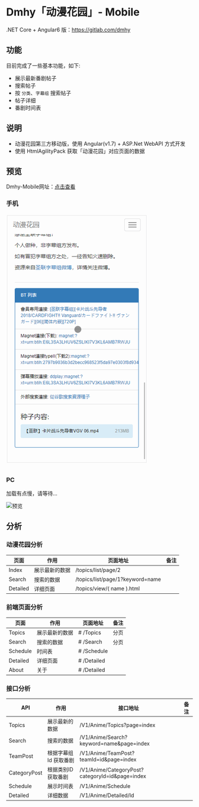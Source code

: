 # Dmhy「动漫花园」- Mobile

.NET Core + Angular6 版：https://gitlab.com/dmhy

## 功能

目前完成了一些基本功能，如下:

- 展示最新番剧帖子
- 搜索帖子
- 按 `分类`、`字幕组` 搜索帖子
- 帖子详细
- 番剧时间表

## 说明

- 动漫花园第三方移动版，使用 Angular(v1.7) + ASP.Net WebAPI 方式开发
- 使用 HtmlAgilityPack 获取「动漫花园」对应页面的数据

## 预览

Dmhy-Mobile网址：[点击查看](http://dmhy.amortal.cn)

### 手机

![预览](image/1.gif)

### PC

加载有点慢，请等待...

![预览](image/2.gif)

## 分析

### 动漫花园分析

| 页面   | 作用         | 页面地址                     | 备注 |
| -------- | -------------- | -------------------------------- | ---- |
| Index    | 展示最新的数据 | /topics/list/page/2              |      |
| Search   | 搜索的数据 | /topics/list/page/1?keyword=name |      |
| Detailed | 详细页面   | /topics/view/( name ).html       |      |

### 前端页面分析

| 页面   | 作用         | 页面地址 | 备注 |
| -------- | -------------- | ----------- | ---- |
| Topics   | 展示最新的数据 | # /Topics   | 分页 |
| Search   | 搜索的数据 | # /Search   | 分页 |
| Schedule | 时间表      | # /Schedule |      |
| Detailed | 详细页面   | # /Detailed |      |
| About    | 关于         | # /Detailed |      |

### 接口分析

| API          | 作用                | 接口地址                                    | 备注 |
| ------------ | --------------------- | ----------------------------------------------- | ---- |
| Topics       | 展示最新的数据 | /V1/Anime/Topics?page=index                     |      |
| Search       | 搜索的数据       | /V1/Anime/Search?keyword=name&amp;page=index        |      |
| TeamPost     | 根据字幕组Id 获取番剧 | /V1/Anime/TeamPost?teamId=id&amp;page=index         |      |
| CategoryPost | 根据类别ID 获取番剧 | /V1/Anime/CategoryPost?categoryId=id&amp;page=index |      |
| Schedule     | 展示时间表       | /V1/Anime/Schedule                              |      |
| Detailed     | 详细数据          | /V1/Anime/Detailed/Id                           |      |
